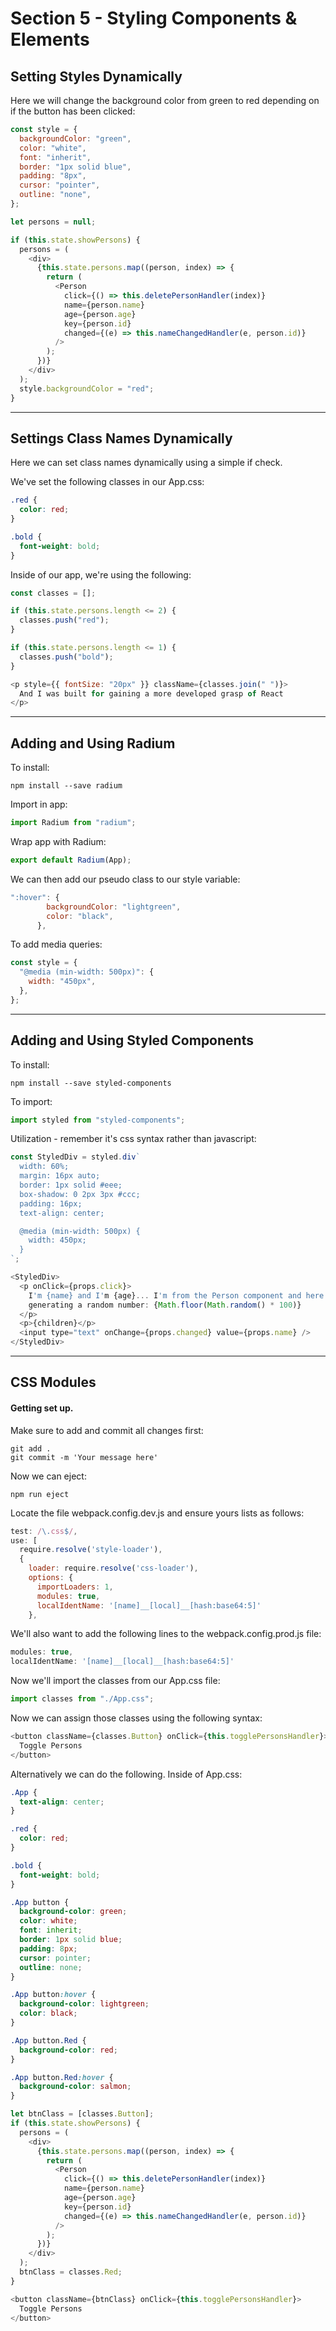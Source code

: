 # Section 5 - Styling Components & Elements

## Setting Styles Dynamically

Here we will change the background color from green to red depending on if the button has been clicked:

```javascript
const style = {
  backgroundColor: "green",
  color: "white",
  font: "inherit",
  border: "1px solid blue",
  padding: "8px",
  cursor: "pointer",
  outline: "none",
};

let persons = null;

if (this.state.showPersons) {
  persons = (
    <div>
      {this.state.persons.map((person, index) => {
        return (
          <Person
            click={() => this.deletePersonHandler(index)}
            name={person.name}
            age={person.age}
            key={person.id}
            changed={(e) => this.nameChangedHandler(e, person.id)}
          />
        );
      })}
    </div>
  );
  style.backgroundColor = "red";
}
```

---

## Settings Class Names Dynamically

Here we can set class names dynamically using a simple if check.

We've set the following classes in our App.css:

```css
.red {
  color: red;
}

.bold {
  font-weight: bold;
}
```

Inside of our app, we're using the following:

```javascript
const classes = [];

if (this.state.persons.length <= 2) {
  classes.push("red");
}

if (this.state.persons.length <= 1) {
  classes.push("bold");
}
```

```javascript
<p style={{ fontSize: "20px" }} className={classes.join(" ")}>
  And I was built for gaining a more developed grasp of React
</p>
```

---

## Adding and Using Radium

To install:

```console
npm install --save radium
```

Import in app:

```javascript
import Radium from "radium";
```

Wrap app with Radium:

```javascript
export default Radium(App);
```

We can then add our pseudo class to our style variable:

```javascript
":hover": {
        backgroundColor: "lightgreen",
        color: "black",
      },
```

To add media queries:

```javascript
const style = {
  "@media (min-width: 500px)": {
    width: "450px",
  },
};
```

---

## Adding and Using Styled Components

To install:

```console
npm install --save styled-components
```

To import:

```javascript
import styled from "styled-components";
```

Utilization - remember it's css syntax rather than javascript:

```javascript
const StyledDiv = styled.div`
  width: 60%;
  margin: 16px auto;
  border: 1px solid #eee;
  box-shadow: 0 2px 3px #ccc;
  padding: 16px;
  text-align: center;

  @media (min-width: 500px) {
    width: 450px;
  }
`;
```

```javascript
<StyledDiv>
  <p onClick={props.click}>
    I'm {name} and I'm {age}... I'm from the Person component and here I am
    generating a random number: {Math.floor(Math.random() * 100)}
  </p>
  <p>{children}</p>
  <input type="text" onChange={props.changed} value={props.name} />
</StyledDiv>
```

---

## CSS Modules

#### Getting set up.

Make sure to add and commit all changes first:

```console
git add .
git commit -m 'Your message here'
```

Now we can eject:

```console
npm run eject
```

Locate the file webpack.config.dev.js and ensure yours lists as follows:

```javascript
test: /\.css$/,
use: [
  require.resolve('style-loader'),
  {
    loader: require.resolve('css-loader'),
    options: {
      importLoaders: 1,
      modules: true,
      localIdentName: '[name]__[local]__[hash:base64:5]'
    },
```

We'll also want to add the following lines to the webpack.config.prod.js file:

```javascript
modules: true,
localIdentName: '[name]__[local]__[hash:base64:5]'
```

Now we'll import the classes from our App.css file:

```javascript
import classes from "./App.css";
```

Now we can assign those classes using the following syntax:

```javascript
<button className={classes.Button} onClick={this.togglePersonsHandler}>
  Toggle Persons
</button>
```

Alternatively we can do the following. Inside of App.css:

```css
.App {
  text-align: center;
}

.red {
  color: red;
}

.bold {
  font-weight: bold;
}

.App button {
  background-color: green;
  color: white;
  font: inherit;
  border: 1px solid blue;
  padding: 8px;
  cursor: pointer;
  outline: none;
}

.App button:hover {
  background-color: lightgreen;
  color: black;
}

.App button.Red {
  background-color: red;
}

.App button.Red:hover {
  background-color: salmon;
}
```

```javascript
let btnClass = [classes.Button];
if (this.state.showPersons) {
  persons = (
    <div>
      {this.state.persons.map((person, index) => {
        return (
          <Person
            click={() => this.deletePersonHandler(index)}
            name={person.name}
            age={person.age}
            key={person.id}
            changed={(e) => this.nameChangedHandler(e, person.id)}
          />
        );
      })}
    </div>
  );
  btnClass = classes.Red;
}
```

```javascript
<button className={btnClass} onClick={this.togglePersonsHandler}>
  Toggle Persons
</button>
```
